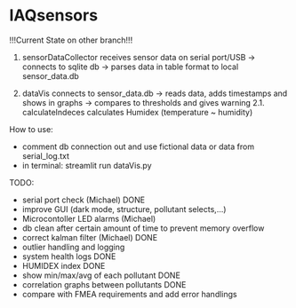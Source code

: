 # IAQsensors
!!!Current State on other branch!!!

1. sensorDataCollector receives sensor data on serial port/USB -> connects to sqlite db -> parses data in table format to local sensor_data.db

2. dataVis connects to sensor_data.db -> reads data, adds timestamps and shows in graphs -> compares to thresholds and gives warning
2.1. calculateIndeces calculates Humidex (temperature ~ humidity)

How to use:
- comment db connection out and use fictional data or data from serial_log.txt
- in terminal: streamlit run dataVis.py


TODO: 
- serial port check (Michael) DONE
- improve GUI (dark mode, structure, pollutant selects,...) 
- Microcontoller LED alarms (Michael)
- db clean after certain amount of time to prevent memory overflow
- correct kalman filter (Michael) DONE
- outlier handling and logging
- system health logs DONE
- HUMIDEX index DONE
- show min/max/avg of each pollutant DONE
- correlation graphs between pollutants DONE
- compare with FMEA requirements and add error handlings
